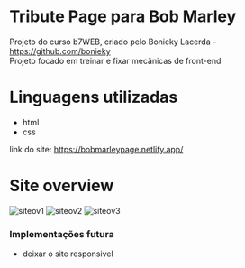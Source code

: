 # Tribute Page para Bob Marley
Projeto do curso b7WEB, criado pelo Bonieky Lacerda - https://github.com/bonieky </br>
Projeto focado em treinar e fixar mecânicas de front-end

# Linguagens utilizadas
- html
- css


link do site: https://bobmarleypage.netlify.app/


# Site overview

![siteov1](https://github.com/lucas-jurgensen/tribute-page/assets/114704161/93660e5e-a1ca-4a34-8db7-a9e2cbf92b35)
![siteov2](https://github.com/lucas-jurgensen/tribute-page/assets/114704161/fe018ebc-701e-4bab-abbd-46efdd54ce77)
![siteov3](https://github.com/lucas-jurgensen/tribute-page/assets/114704161/e6639077-ecd7-4b5a-a88c-4612a819f368)

### Implementações futura
- deixar o site responsivel
